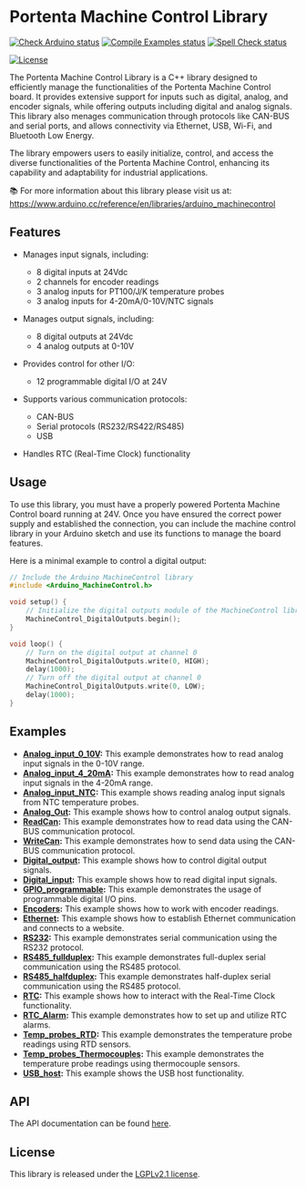 # Portenta Machine Control Library

[![Check Arduino status](https://github.com/arduino-libraries/Arduino_MachineControl/actions/workflows/check-arduino.yml/badge.svg)](https://github.com/arduino-libraries/Arduino_MachineControl/actions/workflows/check-arduino.yml)
[![Compile Examples status](https://github.com/arduino-libraries/Arduino_MachineControl/actions/workflows/compile-examples.yml/badge.svg)](https://github.com/arduino-libraries/Arduino_MachineControl/actions/workflows/compile-examples.yml)
[![Spell Check status](https://github.com/arduino-libraries/Arduino_MachineControl/actions/workflows/spell-check.yml/badge.svg)](https://github.com/arduino-libraries/Arduino_MachineControl/actions/workflows/spell-check.yml)

[![License](https://img.shields.io/badge/License-LGPLv2.1-blue.svg)](https://github.com/arduino-libraries/Arduino_MachineControl/blob/master/LICENSE.txt)

The Portenta Machine Control Library is a C++ library designed to efficiently manage the functionalities of the Portenta Machine Control board. It provides extensive support for inputs such as digital, analog, and encoder signals, while offering outputs including digital and analog signals. This library also menages communication through protocols like CAN-BUS and serial ports, and allows connectivity via Ethernet, USB, Wi-Fi, and Bluetooth Low Energy.

The library empowers users to easily initialize, control, and access the diverse functionalities of the Portenta Machine Control, enhancing its capability and adaptability for industrial applications.

📚 For more information about this library please visit us at:
https://www.arduino.cc/reference/en/libraries/arduino_machinecontrol

## Features

- Manages input signals, including:
    - 8 digital inputs at 24Vdc
    - 2 channels for encoder readings
    - 3 analog inputs for PT100/J/K temperature probes
    - 3 analog inputs for 4-20mA/0-10V/NTC signals

- Manages output signals, including:
    - 8 digital outputs at 24Vdc
    - 4 analog outputs at 0-10V

- Provides control for other I/O:
    - 12 programmable digital I/O at 24V

- Supports various communication protocols:
    - CAN-BUS
    - Serial protocols (RS232/RS422/RS485)
    - USB

- Handles RTC (Real-Time Clock) functionality

## Usage

To use this library, you must have a properly powered Portenta Machine Control board running at 24V. Once you have ensured the correct power supply and established the connection, you can include the machine control library in your Arduino sketch and use its functions to manage the board features.

Here is a minimal example to control a digital output:

```cpp
// Include the Arduino MachineControl library
#include <Arduino_MachineControl.h>

void setup() {
    // Initialize the digital outputs module of the MachineControl library
    MachineControl_DigitalOutputs.begin();
}

void loop() {
    // Turn on the digital output at channel 0
    MachineControl_DigitalOutputs.write(0, HIGH);
    delay(1000);
    // Turn off the digital output at channel 0
    MachineControl_DigitalOutputs.write(0, LOW);
    delay(1000);
}
```

## Examples

- **[Analog_input_0_10V](../examples/Analog_input/Analog_input_0_10V):** This example demonstrates how to read analog input signals in the 0-10V range.
- **[Analog_input_4_20mA](../examples/Analog_input/Analog_input_4_20mA):** This example demonstrates how to read analog input signals in the 4-20mA range.
- **[Analog_input_NTC](../examples/Analog_input/Analog_input_NTC):** This example shows reading analog input signals from NTC temperature probes.
- **[Analog_Out](../examples/Analog_Out):** This example shows how to control analog output signals.
- **[ReadCan](../examples/CAN/ReadCan):** This example demonstrates how to read data using the CAN-BUS communication protocol.
- **[WriteCan](../examples/CAN/WriteCan):** This example demonstrates how to send data using the CAN-BUS communication protocol.
- **[Digital_output](../examples/Digital_output):** This example shows how to control digital output signals.
- **[Digital_input](../examples/Digital_programmable/Digital_input):** This example shows how to read digital input signals.
- **[GPIO_programmable](../examples/Digital_programmable/GPIO_programmable):** This example demonstrates the usage of programmable digital I/O pins.
- **[Encoders](../examples/Encoders):** This example shows how to work with encoder readings.
- **[Ethernet](../examples/Ethernet):** This example shows how to establish Ethernet communication and connects to a website.
- **[RS232](../examples/RS232):** This example demonstrates serial communication using the RS232 protocol.
- **[RS485_fullduplex](../examples/RS485_fullduplex):** This example demonstrates full-duplex serial communication using the RS485 protocol.
- **[RS485_halfduplex](../examples/RS485_halfduplex):** This example demonstrates half-duplex serial communication using the RS485 protocol.
- **[RTC](../examples/RTC):** This example shows how to interact with the Real-Time Clock functionality.
- **[RTC_Alarm](../examples/RTC_Alarm):** This example demonstrates how to set up and utilize RTC alarms.
- **[Temp_probes_RTD](../examples/Temp_probes_RTD):** This example demonstrates the temperature probe readings using RTD sensors.
- **[Temp_probes_Thermocouples](../examples/Temp_probes_Thermocouples):** This example demonstrates the temperature probe readings using thermocouple sensors.
- **[USB_host](../examples/USB_host):** This example shows the USB host functionality.

## API

The API documentation can be found [here](./api.md).

## License

This library is released under the [LGPLv2.1 license](https://github.com/arduino-libraries/Arduino_MachineControl/blob/master/LICENSE.txt).
